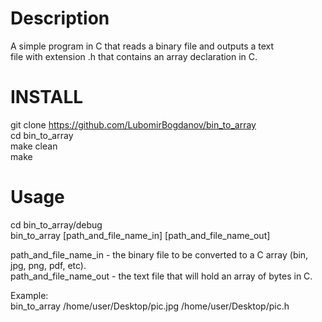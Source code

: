 Description  
===================================================================     
A simple program in C that reads a binary file and outputs a text  
file with extension .h that contains an array declaration in C.  

INSTALL  
===================================================================     
git clone https://github.com/LubomirBogdanov/bin_to_array  
cd bin_to_array  
make clean  
make  
  
Usage  
===================================================================     
cd bin_to_array/debug  
bin_to_array [path_and_file_name_in] [path_and_file_name_out]  
  
path_and_file_name_in - the binary file to be converted to a C array (bin, jpg, png, pdf, etc).  
path_and_file_name_out - the text file that will hold an array of bytes in C.  
  
Example:  
bin_to_array /home/user/Desktop/pic.jpg /home/user/Desktop/pic.h  

